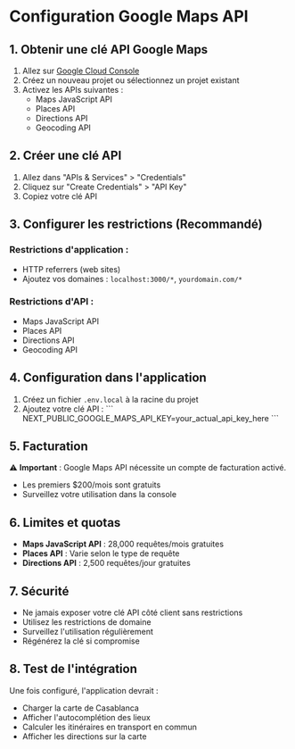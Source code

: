 # Configuration Google Maps API

## 1. Obtenir une clé API Google Maps

1. Allez sur [Google Cloud Console](https://console.cloud.google.com/)
2. Créez un nouveau projet ou sélectionnez un projet existant
3. Activez les APIs suivantes :
   - Maps JavaScript API
   - Places API
   - Directions API
   - Geocoding API

## 2. Créer une clé API

1. Allez dans "APIs & Services" > "Credentials"
2. Cliquez sur "Create Credentials" > "API Key"
3. Copiez votre clé API

## 3. Configurer les restrictions (Recommandé)

### Restrictions d'application :
- HTTP referrers (web sites)
- Ajoutez vos domaines : `localhost:3000/*`, `yourdomain.com/*`

### Restrictions d'API :
- Maps JavaScript API
- Places API
- Directions API
- Geocoding API

## 4. Configuration dans l'application

1. Créez un fichier `.env.local` à la racine du projet
2. Ajoutez votre clé API :
\`\`\`
NEXT_PUBLIC_GOOGLE_MAPS_API_KEY=your_actual_api_key_here
\`\`\`

## 5. Facturation

⚠️ **Important** : Google Maps API nécessite un compte de facturation activé.
- Les premiers $200/mois sont gratuits
- Surveillez votre utilisation dans la console

## 6. Limites et quotas

- **Maps JavaScript API** : 28,000 requêtes/mois gratuites
- **Places API** : Varie selon le type de requête
- **Directions API** : 2,500 requêtes/jour gratuites

## 7. Sécurité

- Ne jamais exposer votre clé API côté client sans restrictions
- Utilisez les restrictions de domaine
- Surveillez l'utilisation régulièrement
- Régénérez la clé si compromise

## 8. Test de l'intégration

Une fois configuré, l'application devrait :
- Charger la carte de Casablanca
- Afficher l'autocomplétion des lieux
- Calculer les itinéraires en transport en commun
- Afficher les directions sur la carte
